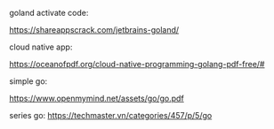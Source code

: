 goland activate code:

https://shareappscrack.com/jetbrains-goland/

cloud native app: 

https://oceanofpdf.org/cloud-native-programming-golang-pdf-free/#

simple go:

https://www.openmymind.net/assets/go/go.pdf


series go:
https://techmaster.vn/categories/457/p/5/go

